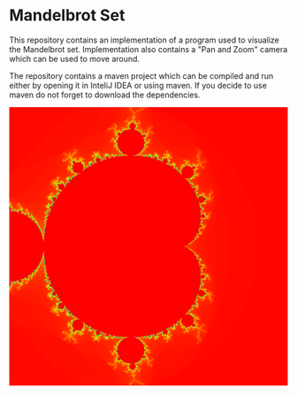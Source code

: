 # Mandelbrot Set 
This repository contains an implementation of a program used to visualize the Mandelbrot set.
Implementation also contains a "Pan and Zoom" camera which can be used to move around.

The repository contains a maven project which can be compiled and run either by opening it in InteliJ IDEA or using maven.
If you decide to use maven do not forget to download the dependencies.

![Picture 1](pictures/MandelbrotSet.PNG)
